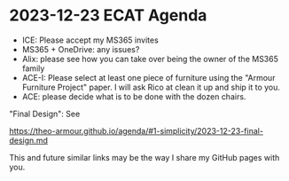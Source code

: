 # 2023-12-23 ECAT Agenda

* ICE: Please accept my MS365 invites
* MS365 + OneDrive: any issues?
* Alix: please see how you can take over being the owner of the MS365 family
* ACE-I: Please select at least one piece of furniture using  the "Armour Furniture Project" paper. I will ask Rico at clean it up and ship it to you.
* ACE: please decide what is to be done with the dozen chairs.


"Final Design": See

https://theo-armour.github.io/agenda/#1-simplicity/2023-12-23-final-design.md

This and future similar links may be the way I share my GitHub pages with you.


